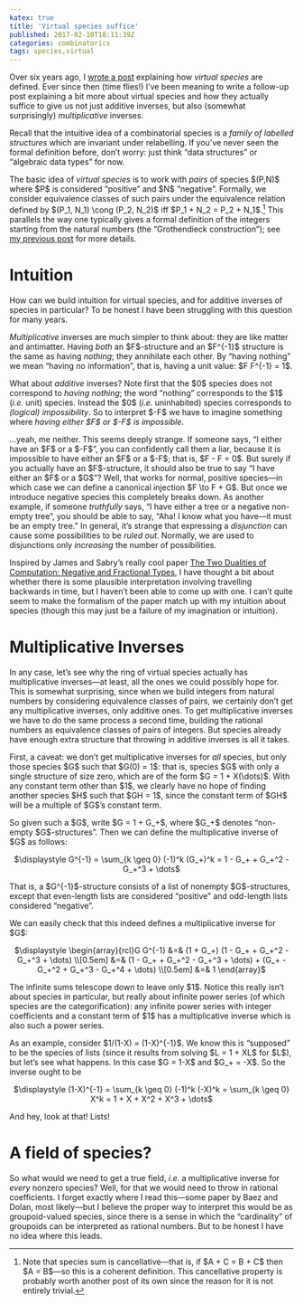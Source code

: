 ```yaml
---
katex: true
title: 'Virtual species suffice'
published: 2017-02-10T18:11:39Z
categories: combinatorics
tags: species,virtual
---
```


<p>Over six years ago, I <a href="https://byorgey.github.io/blog/posts/2010/11/24/species-subtraction-made-simple.html">wrote a post</a> explaining how <em>virtual species</em> are defined. Ever since then (time flies!) I’ve been meaning to write a follow-up post explaining a bit more about virtual species and how they actually suffice to give us not just additive inverses, but also (somewhat surprisingly) <em>multiplicative</em> inverses.</p>
<p>Recall that the intuitive idea of a combinatorial species is a <em>family of labelled structures</em> which are invariant under relabelling. If you’ve never seen the formal definition before, don’t worry: just think “data structures” or “algebraic data types” for now.</p>
<p>The basic idea of <em>virtual species</em> is to work with <em>pairs</em> of species $(P,N)$ where $P$ is considered “positive” and $N$ “negative”. Formally, we consider equivalence classes of such pairs under the equivalence relation defined by $(P_1, N_1) \cong (P_2, N_2)$ iff $P_1 + N_2 = P_2 + N_1$.<a href="#fn1" class="footnoteRef" id="fnref1"><sup>1</sup></a> This parallels the way one typically gives a formal definition of the integers starting from the natural numbers (the “Grothendieck construction”); see <a href="https://byorgey.github.io/blog/posts/2010/11/24/species-subtraction-made-simple.html">my previous post</a> for more details.</p>
<h1 id="intuition">Intuition</h1>
<p>How can we build intuition for virtual species, and for additive inverses of species in particular? To be honest I have been struggling with this question for many years.</p>
<p><em>Multiplicative</em> inverses are much simpler to think about: they are like matter and antimatter. Having <em>both</em> an $F$-structure and an $F^{-1}$ structure is the same as having <em>nothing</em>; they annihilate each other. By “having nothing” we mean “having no information”, that is, having a unit value: $F F^{-1} = 1$.</p>
<p>What about <em>additive</em> inverses? Note first that the $0$ species does not correspond to <em>having nothing</em>; the word “nothing” corresponds to the $1$ (<em>i.e.</em> unit) species. Instead the $0$ (<em>i.e.</em> uninhabited) species corresponds to <em>(logical) impossibility</em>. So to interpret $-F$ we have to imagine something where <em>having either $F$ or $-F$ is impossible</em>.</p>
<p>…yeah, me neither. This seems deeply strange. If someone says, “I either have an $F$ or a $-F$”, you can confidently call them a liar, because it is impossible to have either an $F$ or a $-F$; that is, $F - F = 0$. But surely if you actually have an $F$-structure, it should also be true to say “I have either an $F$ or a $G$”? Well, that works for normal, positive species—in which case we can define a canonical injection $F \to F + G$. But once we introduce negative species this completely breaks down. As another example, if someone <em>truthfully</em> says, “I have either a tree or a negative non-empty tree”, you should be able to say, “Aha! I know what you have—it must be an empty tree.” In general, it’s strange that expressing a <em>disjunction</em> can cause some possibilities to be <em>ruled out</em>. Normally, we are used to disjunctions only <em>increasing</em> the number of possibilities.</p>
<p>Inspired by James and Sabry’s really cool paper <a href="http://citeseerx.ist.psu.edu/viewdoc/download?doi=10.1.1.399.3417&amp;rep=rep1&amp;type=pdf">The Two Dualities of Computation: Negative and Fractional Types</a>, I have thought a bit about whether there is some plausible interpretation involving travelling backwards in time, but I haven’t been able to come up with one. I can’t quite seem to make the formalism of the paper match up with my intuition about species (though this may just be a failure of my imagination or intuition).</p>
<h1 id="multiplicative-inverses">Multiplicative Inverses</h1>
<p>In any case, let’s see why the ring of virtual species actually has multiplicative inverses—at least, all the ones we could possibly hope for. This is somewhat surprising, since when we build integers from natural numbers by considering equivalence classes of pairs, we certainly don’t get any multiplicative inverses, only additive ones. To get multiplicative inverses we have to do the same process a second time, building the rational numbers as equivalence classes of pairs of integers. But species already have enough extra structure that throwing in additive inverses is all it takes.</p>
<p>First, a caveat: we don’t get multiplicative inverses for <em>all</em> species, but only those species $G$ such that $G(0) = 1$: that is, species $G$ with only a single structure of size zero, which are of the form $G = 1 + X(\dots)$. With any constant term other than $1$, we clearly have no hope of finding another species $H$ such that $GH = 1$, since the constant term of $GH$ will be a multiple of $G$’s constant term.</p>
<p>So given such a $G$, write $G = 1 + G_+$, where $G_+$ denotes “non-empty $G$-structures”. Then we can define the multiplicative inverse of $G$ as follows:</p>
<p><div style="text-align:center;">
$\displaystyle G^{-1} = \sum_{k \geq 0} (-1)^k (G_+)^k = 1 - G_+ + G_+^2 - G_+^3 + \dots$
</div></p>
<p>That is, a $G^{-1}$-structure consists of a list of nonempty $G$-structures, except that even-length lists are considered “positive” and odd-length lists considered “negative”.</p>
<p>We can easily check that this indeed defines a multiplicative inverse for $G$:</p>
<p><div style="text-align:center;">
$\displaystyle \begin{array}{rcl}G G^{-1} &=& (1 + G_+) (1 - G_+ + G_+^2 - G_+^3 + \dots) \\[0.5em] &=& (1 - G_+ + G_+^2 - G_+^3 + \dots) + (G_+ - G_+^2 + G_+^3 - G_+^4 + \dots) \\[0.5em] &=& 1 \end{array}$
</div></p>
<p>The infinite sums telescope down to leave only $1$. Notice this really isn’t about species in particular, but really about infinite power series (of which species are the categorification): any infinite power series with integer coefficients and a constant term of $1$ has a multiplicative inverse which is also such a power series.</p>
<p>As an example, consider $1/(1-X) = (1-X)^{-1}$. We know this is “supposed” to be the species of lists (since it results from solving $L = 1 + XL$ for $L$), but let’s see what happens. In this case $G = 1-X$ and $G_+ = -X$. So the inverse ought to be</p>
<p><div style="text-align:center;">
$\displaystyle (1-X)^{-1} = \sum_{k \geq 0} (-1)^k (-X)^k = \sum_{k \geq 0} X^k = 1 + X + X^2 + X^3 + \dots$
</div></p>
<p>And hey, look at that! Lists!</p>
<h1 id="a-field-of-species">A field of species?</h1>
<p>So what would we need to get a true field, <em>i.e.</em> a multiplicative inverse for <em>every</em> nonzero species? Well, for that we would need to throw in rational coefficients. I forget exactly where I read this—some paper by Baez and Dolan, most likely—but I believe the proper way to interpret this would be as groupoid-valued species, since there is a sense in which the “cardinality” of groupoids can be interpreted as rational numbers. But to be honest I have no idea where this leads.</p>
<div class="footnotes">
<hr />
<ol>
<li id="fn1"><p>Note that species sum is cancellative—that is, if $A + C = B + C$ then $A = B$—so this is a coherent definition. This cancellative property is probably worth another post of its own since the reason for it is not entirely trivial.<a href="#fnref1">↩</a></p></li>
</ol>
</div>

